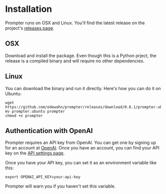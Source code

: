 # Installation

Prompter runs on OSX and Linux. You'll find the latest release on the project's [releases page](https://github.com/odewahn/prompter/releases).

## OSX

Download and install the package. Even though this is a Python prject, the release is a compiled binary and will require no other dependencies.

## Linux

You can download the binary and run it directly. Here's how you can do it on Ubuntu:

```
wget https://github.com/odewahn/prompter/releases/download/0.6.1/prompter.ubuntu
mv prompter.ubuntu prompter
chmod +x prompter
```

## Authentication with OpenAI

Prompter requires an API key from OpenAI. You can get one by signing up for an account at [OpenAI](https://beta.openai.com/signup/). Once you have an account, you can find your API key on the [API settings page](https://beta.openai.com/account/api-keys).

Once you have your API key, you can set it as an environment variable like this:

```
export OPENAI_API_KEY=your-api-key
```

Prompter will warn you if you haven't set this variable.
